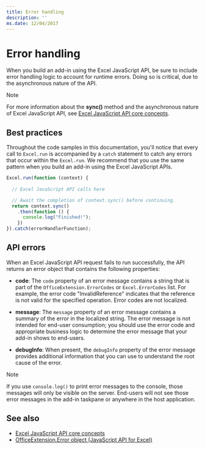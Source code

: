 ```yaml
---
title: Error handling
description: ''
ms.date: 12/04/2017
---
```



# Error handling

When you build an add-in using the Excel JavaScript API, be sure to include error handling logic to account for runtime errors. Doing so is critical, due to the asynchronous nature of the API.

> [!NOTE]
> For more information about the **sync()** method and the asynchronous nature of Excel JavaScript API, see [Excel JavaScript API core concepts](excel-add-ins-core-concepts.md).

## Best practices

Throughout the code samples in this documentation, you'll notice that every call to `Excel.run` is accompanied by a `catch` statement to catch any errors that occur within the `Excel.run`. We recommend that you use the same pattern when you build an add-in using the Excel JavaScript APIs.

```js
Excel.run(function (context) { 
  
  // Excel JavaScript API calls here

  // Await the completion of context.sync() before continuing.
  return context.sync()
    .then(function () {
	  console.log("Finished!");
    })
}).catch(errorHandlerFunction); 	
```

## API errors 

When an Excel JavaScript API request fails to run successfully, the API returns an error object that contains the following properties: 

- **code**:  The `code` property of an error message contains a string that is part of the `OfficeExtension.ErrorCodes` or `Excel.ErrorCodes` list. For example, the error code "InvalidReference" indicates that the reference is not valid for the specified operation. Error codes are not localized. 

- **message**: The `message` property of an error message contains a summary of the error in the localized string. The error message is not intended for end-user consumption; you should use the error code and appropriate business logic to determine the error message that your add-in shows to end-users.

- **debugInfo**: When present, the `debugInfo` property of the error message provides additional information that you can use to understand the root cause of the error. 

> [!NOTE]
> If you use `console.log()` to print error messages to the console, those messages will only be visible on the server. End-users will not see those error messages in the add-in taskpane or anywhere in the host application.

## See also

- [Excel JavaScript API core concepts](excel-add-ins-core-concepts.md)
- [OfficeExtension.Error object (JavaScript API for Excel)](https://docs.microsoft.com/javascript/api/office/officeextension.error?view=office-js)
